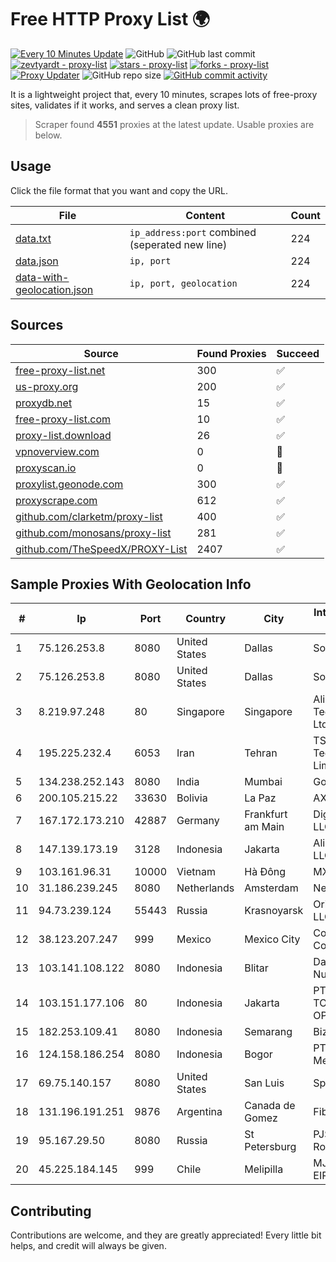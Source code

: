 
# Free HTTP Proxy List 🌍

[![Every 10 Minutes Update](https://github.com/mertguvencli/http-proxy-list/actions/workflows/main.yml/badge.svg?branch=main)](https://github.com/mertguvencli/http-proxy-list/actions/workflows/main.yml)
![GitHub](https://img.shields.io/github/license/mertguvencli/http-proxy-list)
![GitHub last commit](https://img.shields.io/github/last-commit/mertguvencli/http-proxy-list)
[![zevtyardt - proxy-list](https://img.shields.io/static/v1?label=zevtyardt&message=proxy-list&color=blue&logo=github)](https://github.com/zevtyardt/proxy-list "Go to GitHub repo")
[![stars - proxy-list](https://img.shields.io/github/stars/zevtyardt/proxy-list?style=social)](https://github.com/zevtyardt/proxy-list)
[![forks - proxy-list](https://img.shields.io/github/forks/zevtyardt/proxy-list?style=social)](https://github.com/zevtyardt/proxy-list)
[![Proxy Updater](https://github.com/zevtyardt/proxy-list/workflows/Proxy%20Updater/badge.svg)](https://github.com/zevtyardt/proxy-list/actions?query=workflow:"Proxy+Updater")
![GitHub repo size](https://img.shields.io/github/repo-size/zevtyardt/proxy-list)
[![GitHub commit activity](https://img.shields.io/github/commit-activity/m/zevtyardt/proxy-list?logo=commits)](https://github.com/zevtyardt/proxy-list/commits/main)

It is a lightweight project that, every 10 minutes, scrapes lots of free-proxy sites, validates if it works, and serves a clean proxy list.

> Scraper found **4551** proxies at the latest update. Usable proxies are below.

## Usage

Click the file format that you want and copy the URL.

|File|Content|Count|
|----|-------|-----|
|[data.txt](https://raw.githubusercontent.com/mertguvencli/http-proxy-list/main/proxy-list/data.txt)|`ip_address:port` combined (seperated new line)|224|
|[data.json](https://raw.githubusercontent.com/mertguvencli/http-proxy-list/main/proxy-list/data.json)|`ip, port`|224|
|[data-with-geolocation.json](https://raw.githubusercontent.com/mertguvencli/http-proxy-list/main/proxy-list/data-with-geolocation.json)|`ip, port, geolocation`|224|

## Sources

|Source|Found Proxies|Succeed|
|------|-------------|-------|
|[free-proxy-list.net](https://free-proxy-list.net)|300|✅|
|[us-proxy.org](https://www.us-proxy.org)|200|✅|
|[proxydb.net](http://proxydb.net)|15|✅|
|[free-proxy-list.com](https://free-proxy-list.com/?page=&port=&type%5B%5D=http&type%5B%5D=https&up_time=0&search=Search)|10|✅|
|[proxy-list.download](https://www.proxy-list.download/HTTP)|26|✅|
|[vpnoverview.com](https://vpnoverview.com/privacy/anonymous-browsing/free-proxy-servers)|0|🚫|
|[proxyscan.io](https://www.proxyscan.io)|0|🚫|
|[proxylist.geonode.com](https://proxylist.geonode.com/api/proxy-list?limit=300&page=1&sort_by=lastChecked&sort_type=desc&protocols=http,https)|300|✅|
|[proxyscrape.com](https://api.proxyscrape.com/v2/?request=displayproxies&protocol=http&timeout=10000&country=all&ssl=all&anonymity=all)|612|✅|
|[github.com/clarketm/proxy-list](https://raw.githubusercontent.com/clarketm/proxy-list/master/proxy-list-raw.txt)|400|✅|
|[github.com/monosans/proxy-list](https://raw.githubusercontent.com/monosans/proxy-list/main/proxies/http.txt)|281|✅|
|[github.com/TheSpeedX/PROXY-List](https://raw.githubusercontent.com/TheSpeedX/PROXY-List/master/http.txt)|2407|✅|


## Sample Proxies With Geolocation Info

|#|Ip|Port|Country|City|Internet Service Provider|
|-|--|----|-------|----|-------------------------|
|1|75.126.253.8|8080|United States|Dallas|SoftLayer|
|2|75.126.253.8|8080|United States|Dallas|SoftLayer|
|3|8.219.97.248|80|Singapore|Singapore|Alibaba (US) Technology Co., Ltd.|
|4|195.225.232.4|6053|Iran|Tehran|TS Information Technology Limited|
|5|134.238.252.143|8080|India|Mumbai|Google LLC|
|6|200.105.215.22|33630|Bolivia|La Paz|AXS Bolivia S. A.|
|7|167.172.173.210|42887|Germany|Frankfurt am Main|DigitalOcean, LLC|
|8|147.139.173.19|3128|Indonesia|Jakarta|Alibaba.com LLC|
|9|103.161.96.31|10000|Vietnam|Hà Đông|MXGROUP|
|10|31.186.239.245|8080|Netherlands|Amsterdam|NetSkope Inc|
|11|94.73.239.124|55443|Russia|Krasnoyarsk|Orion Telecom LLC|
|12|38.123.207.247|999|Mexico|Mexico City|Cogent Communications|
|13|103.141.108.122|8080|Indonesia|Blitar|Data Buana Nusantara|
|14|103.151.177.106|80|Indonesia|Jakarta|PT JASAMARGA TOLLROAD OPERATOR|
|15|182.253.109.41|8080|Indonesia|Semarang|Biznet Metronet|
|16|124.158.186.254|8080|Indonesia|Bogor|PT Jala Lintas Media|
|17|69.75.140.157|8080|United States|San Luis|Spectrum|
|18|131.196.191.251|9876|Argentina|Canada de Gomez|Fibertec SRL|
|19|95.167.29.50|8080|Russia|St Petersburg|PJSC Rostelecom|
|20|45.225.184.145|999|Chile|Melipilla|MJL NETWORK EIRL|



## Contributing

Contributions are welcome, and they are greatly appreciated! Every
little bit helps, and credit will always be given.

